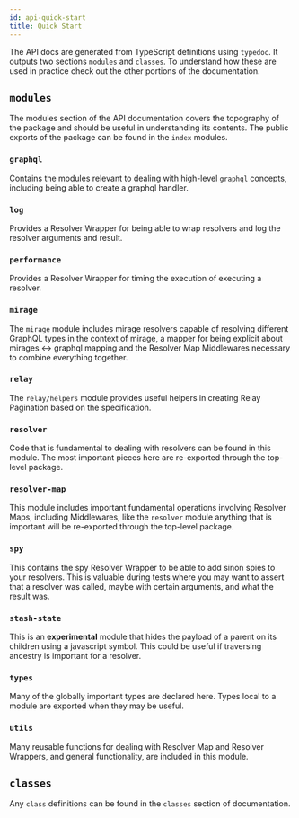 ```yaml
---
id: api-quick-start
title: Quick Start
---
```


The API docs are generated from TypeScript definitions using `typedoc`. It
outputs two sections `modules` and `classes`. To understand how these are used
in practice check out the other portions of the documentation.

## `modules`

The
modules section of the API documentation covers the topography of the package and should be
useful in understanding its contents. The public exports of the package can be
found in the `index` modules.

### `graphql`

Contains the modules relevant to dealing with high-level `graphql` concepts,
including being able to create a graphql handler.

### `log`

Provides a Resolver Wrapper for being able to wrap resolvers and log the
resolver arguments and result.

### `performance`

Provides a Resolver Wrapper for timing the execution of executing a resolver.

### `mirage`

The `mirage` module includes mirage resolvers capable of resolving
different GraphQL types in the context of mirage, a mapper for being explicit
about mirages <-> graphql mapping and the Resolver Map Middlewares necessary to
combine everything together.

### `relay`

The `relay/helpers` module provides useful helpers in creating Relay Pagination
based on the specification.

### `resolver`

Code that is fundamental to dealing with resolvers can be found in this module.
The most important pieces here are re-exported through the top-level package.

### `resolver-map`

This module includes important fundamental operations involving Resolver Maps,
including Middlewares, like the `resolver` module anything that is important
will be re-exported through the top-level package.

### `spy`

This contains the spy Resolver Wrapper to be able to add sinon spies to your
resolvers. This is valuable during tests where you may want to assert that a
resolver was called, maybe with certain arguments, and what the result was.

### `stash-state`

This is an **experimental** module that hides the payload of a parent on its
children using a javascript symbol. This could be useful if traversing ancestry
is important for a resolver.

### `types`

Many of the globally important types are declared here. Types local to a module
are exported when they may be useful.

### `utils`

Many reusable functions for dealing with Resolver Map and Resolver Wrappers, and
general functionality, are included in this module.

## `classes`

Any `class` definitions can be found in the `classes` section of documentation.